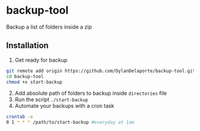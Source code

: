 # backup-tool
Backup a list of folders inside a zip

## Installation

1. Get ready for backup
```bash
git remote add origin https://github.com/DylanDelaporte/backup-tool.git
cd backup-tool
chmod +x start-backup
```
2. Add absolute path of folders to backup inside `directories` file
3. Run the script `./start-backup`
4. Automate your backups with a cron task
```bash
crontab -e
0 1 * * * /path/to/start-backup #everyday at 1am
```
